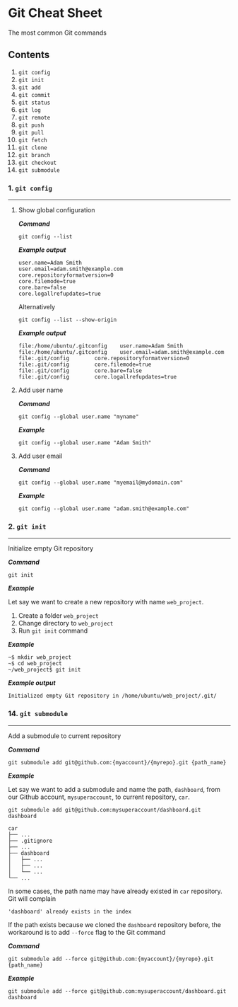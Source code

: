 # Git Cheat Sheet

The most common Git commands

## Contents

1. `git config`
2. `git init`
3. `git add`
4. `git commit`
5. `git status`
6. `git log`
7. `git remote`
8. `git push`
9. `git pull`
10. `git fetch`
11. `git clone`
12. `git branch`
13. `git checkout`
14. `git submodule`

### 1. `git config`

---

1. Show global configuration

   **_Command_**

   ```none
   git config --list
   ```

   **_Example output_**

   ```none
   user.name=Adam Smith
   user.email=adam.smith@example.com
   core.repositoryformatversion=0
   core.filemode=true
   core.bare=false
   core.logallrefupdates=true
   ```

   Alternatively

   ```none
   git config --list --show-origin
   ```

   **_Example output_**

   ```none
   file:/home/ubuntu/.gitconfig    user.name=Adam Smith
   file:/home/ubuntu/.gitconfig    user.email=adam.smith@example.com
   file:.git/config        core.repositoryformatversion=0
   file:.git/config        core.filemode=true
   file:.git/config        core.bare=false
   file:.git/config        core.logallrefupdates=true
   ```

2. Add user name

   **_Command_**

   ```none
   git config --global user.name "myname"
   ```

   **_Example_**

   ```none
   git config --global user.name "Adam Smith"
   ```

3. Add user email

   **_Command_**

   ```none
   git config --global user.name "myemail@mydomain.com"
   ```

   **_Example_**

   ```none
   git config --global user.name "adam.smith@example.com"
   ```

### 2. `git init`

---

Initialize empty Git repository

**_Command_**

```none
git init
```

**_Example_**

Let say we want to create a new repository with name `web_project`.

1. Create a folder `web_project`
2. Change directory to `web_project`
3. Run `git init` command

**_Example_**

```shell
~$ mkdir web_project
~$ cd web_project
~/web_project$ git init
```

**_Example output_**

```none
Initialized empty Git repository in /home/ubuntu/web_project/.git/
```

### 14. `git submodule`

---

Add a submodule to current repository

**_Command_**

```none
git submodule add git@github.com:{myaccount}/{myrepo}.git {path_name}
```

**_Example_**

Let say we want to add a submodule and name the path, `dashboard`, from our Github account, `mysuperaccount`, to current repository, `car`.

```none
git submodule add git@github.com:mysuperaccount/dashboard.git dashboard
```

```none
car
├── ...
├── .gitignore
├── ...
├── dashboard
│   ├── ...
│   ├── ...
│   └── ...
└── ...
```

In some cases, the path name may have already existed in `car` repository. Git will complain

```none
'dashboard' already exists in the index
```

If the path exists because we cloned the `dashboard` repository before, the workaround is to add `--force` flag to the Git command

**_Command_**

```none
git submodule add --force git@github.com:{myaccount}/{myrepo}.git {path_name}
```

**_Example_**

```none
git submodule add --force git@github.com:mysuperaccount/dashboard.git dashboard
```
